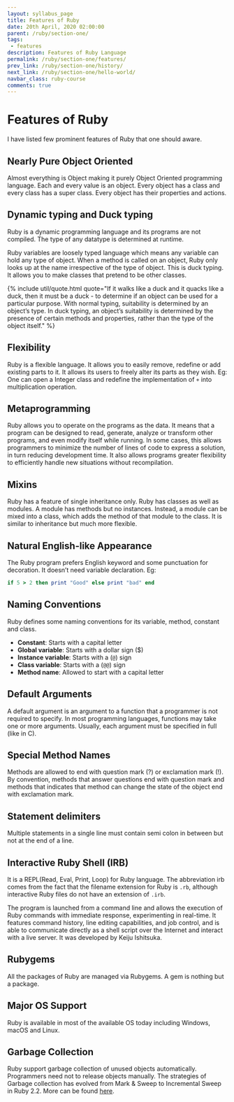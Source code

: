 ```yaml
---
layout: syllabus_page
title: Features of Ruby
date: 20th April, 2020 02:00:00
parent: /ruby/section-one/
tags:
 - features
description: Features of Ruby Language
permalink: /ruby/section-one/features/
prev_link: /ruby/section-one/history/
next_link: /ruby/section-one/hello-world/
navbar_class: ruby-course
comments: true
---
```


# Features of Ruby

I have listed few prominent features of Ruby that one should aware.

## Nearly Pure Object Oriented

Almost everything is Object making it purely Object Oriented programming language. Each and every value is an   object. Every object has a class and every class has a super class. Every object has their properties and actions.

## Dynamic typing and Duck typing

Ruby is a dynamic programming language and its programs are not compiled. The type of any datatype is determined at
runtime.

Ruby variables are loosely typed language which means any variable can hold any type of object. When a method is
called on an object, Ruby only looks up at the name irrespective of the type of object. This is duck typing. It
allows you to make classes that pretend to be other classes.

{% include util/quote.html
    quote="If it walks like a duck and it quacks like a duck, then it must be a duck - to determine if an object can be used for a particular purpose. With normal typing, suitability is determined by an object’s type. In duck typing, an object’s suitability is determined by the presence of certain methods and properties, rather than the type of the object itself."
%}

## Flexibility

Ruby is a flexible language. It allows you to easily remove, redefine or add existing parts to it. It allows its
users to freely alter its parts as they wish. Eg: One can open a Integer class and redefine the implementation of `+`
into multiplication operation.

## Metaprogramming

Ruby allows you to operate on the programs as the data. It means that a program can be designed to read, generate,
analyze or transform other programs, and even modify itself while running. In some cases, this allows programmers to
minimize the number of lines of code to express a solution, in turn reducing development time. It also allows
programs greater flexibility to efficiently handle new situations without recompilation.

## Mixins

Ruby has a feature of single inheritance only. Ruby has classes as well as modules. A module has methods but no
instances. Instead, a module can be mixed into a class, which adds the method of that module to the class. It is
similar to inheritance but much more flexible.

## Natural English-like Appearance

The Ruby program prefers English keyword and some punctuation for decoration. It doesn’t need variable declaration. Eg:
```ruby
if 5 > 2 then print "Good" else print "bad" end
```

## Naming Conventions

Ruby defines some naming conventions for its variable, method, constant and class.

- __Constant__: Starts with a capital letter
- __Global variable__: Starts with a dollar sign ($)
- __Instance variable__: Starts with a (`@`) sign
- __Class variable__: Starts with a (`@@`) sign
- __Method name__: Allowed to start with a capital letter

## Default Arguments

A default argument is an argument to a function that a programmer is not required to specify. In most programming
languages, functions may take one or more arguments. Usually, each argument must be specified in full (like in C).

## Special Method Names

Methods are allowed to end with question mark (?) or exclamation mark (!). By convention, methods that answer
questions end with question mark and methods that indicates that method can change the state of the object end with
exclamation mark.

## Statement delimiters

Multiple statements in a single line must contain semi colon in between but not at the end of a line.

## Interactive Ruby Shell (IRB)

It is a REPL(Read, Eval, Print, Loop) for Ruby language. The abbreviation irb comes from the fact that the filename
extension for Ruby is `.rb`, although interactive Ruby files do not have an extension of `.irb`.

The program is launched from a command line and allows the execution of Ruby commands with immediate response,
experimenting in real-time. It features command history, line editing capabilities, and job control, and is able to
communicate directly as a shell script over the Internet and interact with a live server. It was developed by Keiju
Ishitsuka.

## Rubygems

All the packages of Ruby are managed via Rubygems. A gem is nothing but a package.

## Major OS Support

Ruby is available in most of the available OS today including Windows, macOS and Linux.

## Garbage Collection

Ruby support garbage collection of unused objects automatically. Programmers need not to release objects manually.
The strategies of Garbage collection has evolved from Mark & Sweep to Incremental Sweep in Ruby 2.2. More can be
found [here](https://blog.heroku.com/incremental-gc).
